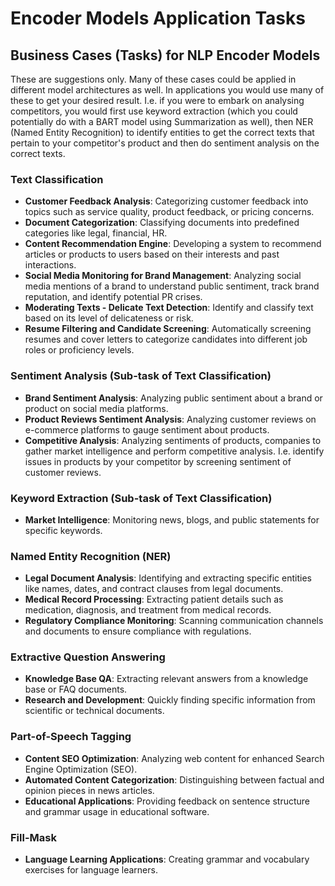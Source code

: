 # Encoder Models Application Tasks

## Business Cases (Tasks) for NLP Encoder Models
These are suggestions only. Many of these cases could be applied in different model architectures as well. In applications you would use many of these to get your desired result. I.e. if you were to embark on analysing competitors, you would first use keyword extraction (which you could potentially do with a BART model using Summarization as well), then NER (Named Entity Recognition) to identify entities to get the correct texts that pertain to your competitor's product and then do sentiment analysis on the correct texts.

### Text Classification
- **Customer Feedback Analysis**: Categorizing customer feedback into topics such as service quality, product feedback, or pricing concerns.
- **Document Categorization**: Classifying documents into predefined categories like legal, financial, HR.
- **Content Recommendation Engine**: Developing a system to recommend articles or products to users based on their interests and past interactions.
- **Social Media Monitoring for Brand Management**: Analyzing social media mentions of a brand to understand public sentiment, track brand reputation, and identify potential PR crises.
- **Moderating Texts - Delicate Text Detection**: Identify and classify text based on its level of delicateness or risk.
- **Resume Filtering and Candidate Screening**: Automatically screening resumes and cover letters to categorize candidates into different job roles or proficiency levels.

### Sentiment Analysis (Sub-task of Text Classification)
- **Brand Sentiment Analysis**: Analyzing public sentiment about a brand or product on social media platforms.
- **Product Reviews Sentiment Analysis**: Analyzing customer reviews on e-commerce platforms to gauge sentiment about products.
- **Competitive Analysis**: Analyzing sentiments of products, companies to gather market intelligence and perform competitive analysis. I.e. identify issues in products by your competitor by screening sentiment of customer reviews.

### Keyword Extraction (Sub-task of Text Classification)
- **Market Intelligence**: Monitoring news, blogs, and public statements for specific keywords.

### Named Entity Recognition (NER)
- **Legal Document Analysis**: Identifying and extracting specific entities like names, dates, and contract clauses from legal documents.
- **Medical Record Processing**: Extracting patient details such as medication, diagnosis, and treatment from medical records.
- **Regulatory Compliance Monitoring**: Scanning communication channels and documents to ensure compliance with regulations.

### Extractive Question Answering
- **Knowledge Base QA**: Extracting relevant answers from a knowledge base or FAQ documents.
- **Research and Development**: Quickly finding specific information from scientific or technical documents.

### Part-of-Speech Tagging
- **Content SEO Optimization**: Analyzing web content for enhanced Search Engine Optimization (SEO).
- **Automated Content Categorization**: Distinguishing between factual and opinion pieces in news articles.
- **Educational Applications**: Providing feedback on sentence structure and grammar usage in educational software.

### Fill-Mask
- **Language Learning Applications**: Creating grammar and vocabulary exercises for language learners.
